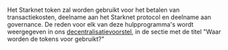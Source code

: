 Het Starknet token zal worden gebruikt voor het betalen van transactiekosten, deelname aan het Starknet protocol en deelname aan governance. De reden voor elk van deze hulpprogramma's wordt weergegeven in ons [decentralisatievoorstel](https://medium.com/starkware/part-2-a-decentralization-and-governance-proposal-for-starknet-23e335645778), in de sectie met de titel "Waar worden de tokens voor gebruikt?"